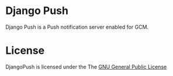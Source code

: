Django Push
===========

Django Push is a Push notification server enabled for GCM.



License
=======

DjangoPush is licensed under the The [GNU General Public License]

[GNU General Public License]:http://www.gnu.org/licenses/gpl.html
